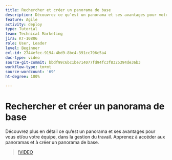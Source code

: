```yaml
---
title: Rechercher et créer un panorama de base
description: Découvrez ce qu’est un panorama et ses avantages pour votre équipe, comment en trouver unet comment en créer un vous-même.
feature: Agile
activity: deploy
type: Tutorial
team: Technical Marketing
jira: KT-10806
role: User, Leader
level: Beginner
exl-id: 2744efec-9194-4bd9-8bc4-391cc796c5a4
doc-type: video
source-git-commit: bbdf99c6bc1be714077fd94fc3f8325394de36b3
workflow-type: tm+mt
source-wordcount: '69'
ht-degree: 100%

---
```


# Rechercher et créer un panorama de base

Découvrez plus en détail ce qu’est un panorama et ses avantages pour vous et/ou votre équipe, dans la gestion du travail. Apprenez à accéder aux panoramas et à créer un panorama de base.

>[!VIDEO](https://video.tv.adobe.com/v/346548/?quality=12&learn=on&enablevpops=1)
